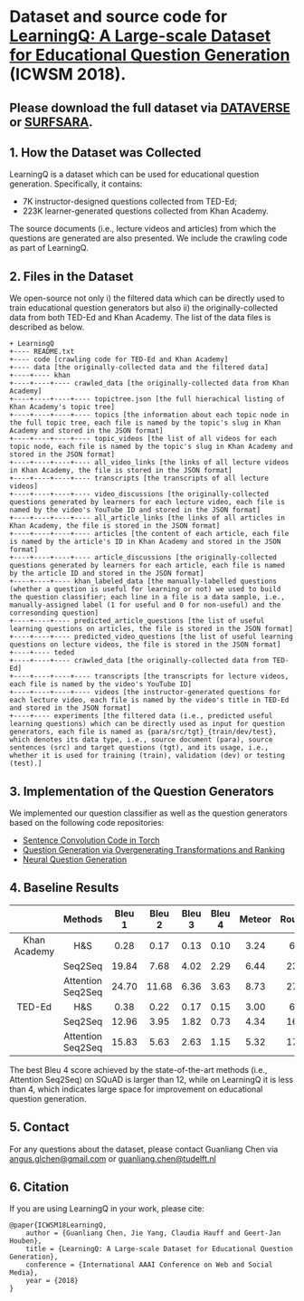 # Dataset and source code for [LearningQ: A Large-scale Dataset for Educational Question Generation](./LearningQ/ICWSM2018_LearningQ_preprint.pdf) (ICWSM 2018).

## Please download the full dataset via [DATAVERSE](https://dataverse.mpi-sws.org/dataverse/icwsm18) or [SURFSARA](https://surfdrive.surf.nl/files/index.php/s/fmVNjwdauXMIdcr).

## 1. How the Dataset was Collected
LearningQ is a dataset which can be used for educational question generation. Specifically, it contains:

* 7K instructor-designed questions collected from TED-Ed;
* 223K learner-generated questions collected from Khan Academy.

The source documents (i.e., lecture videos and articles) from which the questions are generated are also presented. We include the crawling code as part of LearningQ.

## 2. Files in the Dataset
We open-source not only i) the filtered data which can be directly used to train educational question generators but also ii) the originally-collected data from both TED-Ed and Khan Academy. The list of the data files is described as below.

```
+ LearningQ
+---- README.txt
+---- code [crawling code for TED-Ed and Khan Academy]
+---- data [the originally-collected data and the filtered data]
+----+---- khan
+----+----+---- crawled_data [the originally-collected data from Khan Academy]
+----+----+----+---- topictree.json [the full hierachical listing of Khan Academy's topic tree]
+----+----+----+---- topics [the information about each topic node in the full topic tree, each file is named by the topic's slug in Khan Academy and stored in the JSON format]
+----+----+----+---- topic_videos [the list of all videos for each topic node, each file is named by the topic's slug in Khan Academy and stored in the JSON format]
+----+----+----+---- all_video_links [the links of all lecture videos in Khan Academy, the file is stored in the JSON format]
+----+----+----+---- transcripts [the transcripts of all lecture videos]
+----+----+----+---- video_discussions [the originally-collected questions generated by learners for each lecture video, each file is named by the video's YouTube ID and stored in the JSON format]
+----+----+----+---- all_article_links [the links of all articles in Khan Academy, the file is stored in the JSON format]
+----+----+----+---- articles [the content of each article, each file is named by the article's ID in Khan Academy and stored in the JSON format]
+----+----+----+---- article_discussions [the originally-collected questions generated by learners for each article, each file is named by the article ID and stored in the JSON format]
+----+----+---- khan_labeled_data [the manually-labelled questions (whether a question is useful for learning or not) we used to build the question classifier; each line in a file is a data sample, i.e., manually-assigned label (1 for useful and 0 for non-useful) and the corresonding question]
+----+----+---- predicted_article_questions [the list of useful learning questions on articles, the file is stored in the JSON format]
+----+----+---- predicted_video_questions [the list of useful learning questions on lecture videos, the file is stored in the JSON format]
+----+---- teded
+----+----+---- crawled_data [the originally-collected data from TED-Ed]
+----+----+----+---- transcripts [the transcripts for lecture videos, each file is named by the video's YouTube ID]
+----+----+----+---- videos [the instructor-generated questions for each lecture video, each file is named by the video's title in TED-Ed and stored in the JSON format]
+----+---- experiments [the filtered data (i.e., predicted useful learning questions) which can be directly used as input for question generators, each file is named as {para/src/tgt}_{train/dev/test}, which denotes its data type, i.e., source document (para), source sentences (src) and target questions (tgt), and its usage, i.e., whether it is used for training (train), validation (dev) or testing (test).]
```

## 3. Implementation of the Question Generators
We implemented our question classifier as well as the question generators based on the following code repositories:
* [Sentence Convolution Code in Torch](https://github.com/harvardnlp/sent-conv-torch)
* [Question Generation via Overgenerating Transformations and Ranking](http://www.cs.cmu.edu/~ark/mheilman/questions/)
* [Neural Question Generation](https://github.com/xinyadu/nqg)

## 4. Baseline Results
|              |      Methods      | Bleu 1 | Bleu 2 | Bleu 3 | Bleu 4 | Meteor | Rouge_L |
|:------------:|:-----------------:|:------:|:------:|:------:|:------:|:------:|:-------:|
| Khan Academy |        H&S        |  0.28  |  0.17  |  0.13  |  0.10  |  3.24  |   6.61  |
|              |      Seq2Seq      |  19.84 |  7.68  |  4.02  |  2.29  |  6.44  |  23.11  |
|              | Attention Seq2Seq |  24.70 |  11.68 |  6.36  |  3.63  |  8.73  |  27.36  |
|    TED-Ed    |        H&S        |  0.38  |  0.22  |  0.17  |  0.15  |  3.00  |   6.52  |
|              |      Seq2Seq      |  12.96 |  3.95  |  1.82  |  0.73  |  4.34  |  16.09  |
|              | Attention Seq2Seq |  15.83 |  5.63  |  2.63  |  1.15  |  5.32  |  17.69  |

The best Bleu 4 score achieved by the state-of-the-art methods (i.e., Attention Seq2Seq) on SQuAD is larger than 12, while on LearningQ it is less than 4, which indicates large space for improvement on educational question generation.

## 5. Contact
For any questions about the dataset, please contact Guanliang Chen via angus.glchen@gmail.com or guanliang.chen@tudelft.nl

## 6. Citation
If you are using LearningQ in your work, please cite:
```
@paper{ICWSM18LearningQ,
	author = {Guanliang Chen, Jie Yang, Claudia Hauff and Geert-Jan Houben},
	title = {LearningQ: A Large-scale Dataset for Educational Question Generation},
	conference = {International AAAI Conference on Web and Social Media},
	year = {2018}
}
```

